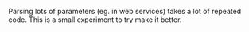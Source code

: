 Parsing lots of parameters (eg. in web services) takes a lot of repeated code.
This is a small experiment to try make it better.
